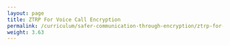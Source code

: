 ```yaml
---
layout: page
title: ZTRP For Voice Call Encryption
permalink: /curriculum/safer-communication-through-encryption/ztrp-for-voice-call-encryption/
weight: 3.63
---
```

